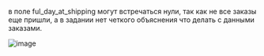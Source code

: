 в поле ful_day_at_shipping могут встречаться нули, так как не все заказы еще пришли, а в задании нет четкого объяснения что делать с данными заказами.

![image](https://user-images.githubusercontent.com/29153803/174437517-2307539a-80f4-40d8-a2d3-4839900f5964.png)
